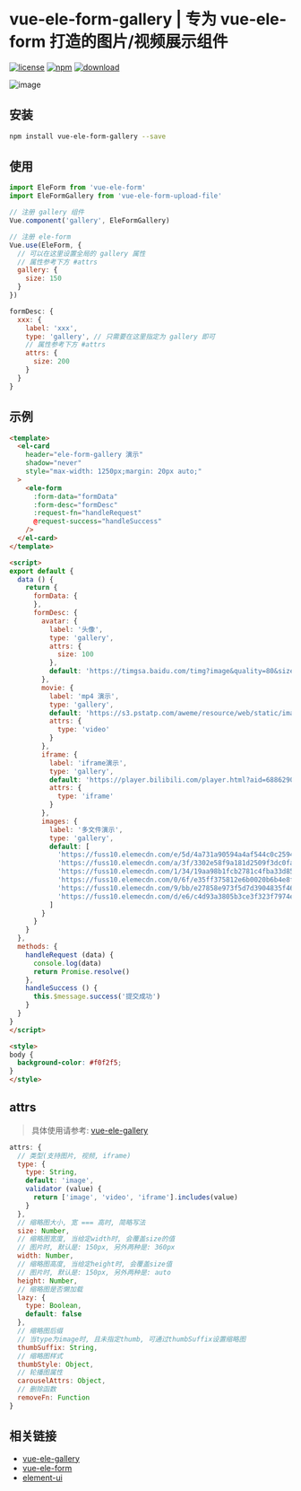 # vue-ele-form-gallery | 专为 vue-ele-form 打造的图片/视频展示组件

[![license](https://img.shields.io/npm/l/vue-ele-form-gallery.svg)](https://dream2023.github.io/vue-ele-form-gallery/)
[![npm](https://img.shields.io/npm/v/vue-ele-form-gallery.svg)](https://www.npmjs.com/package/vue-ele-form-gallery)
[![download](https://img.shields.io/npm/dw/vue-ele-form-gallery.svg)](https://npmcharts.com/compare/vue-ele-form-gallery?minimal=true)

![image](https://raw.githubusercontent.com/dream2023/images/master/vue-ele-form-gallery.gif)

## 安装

```bash
npm install vue-ele-form-gallery --save
```

## 使用

```js
import EleForm from 'vue-ele-form'
import EleFormGallery from 'vue-ele-form-upload-file'

// 注册 gallery 组件
Vue.component('gallery', EleFormGallery)

// 注册 ele-form
Vue.use(EleForm, {
  // 可以在这里设置全局的 gallery 属性
  // 属性参考下方 #attrs
  gallery: {
    size: 150
  }
})
```

```js
formDesc: {
  xxx: {
    label: 'xxx',
    type: 'gallery', // 只需要在这里指定为 gallery 即可
    // 属性参考下方 #attrs
    attrs: {
      size: 200
    }
  }
}
```

## 示例

```html
<template>
  <el-card
    header="ele-form-gallery 演示"
    shadow="never"
    style="max-width: 1250px;margin: 20px auto;"
  >
    <ele-form
      :form-data="formData"
      :form-desc="formDesc"
      :request-fn="handleRequest"
      @request-success="handleSuccess"
    />
  </el-card>
</template>

<script>
export default {
  data () {
    return {
      formData: {
      },
      formDesc: {
        avatar: {
          label: '头像',
          type: 'gallery',
          attrs: {
            size: 100
          },
          default: 'https://timgsa.baidu.com/timg?image&quality=80&size=b9999_10000&sec=1570081195520&di=5d0bbf4075c486b447036c438be3707a&imgtype=0&src=http%3A%2F%2Fphotocdn.sohu.com%2F20120718%2FImg348433926.jpg'
        },
        movie: {
          label: 'mp4 演示',
          type: 'gallery',
          default: 'https://s3.pstatp.com/aweme/resource/web/static/image/index/tvc-v2_30097df.mp4',
          attrs: {
            type: 'video'
          }
        },
        iframe: {
          label: 'iframe演示',
          type: 'gallery',
          default: 'https://player.bilibili.com/player.html?aid=68862905&cid=119344504&page=1',
          attrs: {
            type: 'iframe'
          }
        },
        images: {
          label: '多文件演示',
          type: 'gallery',
          default: [
            'https://fuss10.elemecdn.com/e/5d/4a731a90594a4af544c0c25941171jpeg.jpeg',
            'https://fuss10.elemecdn.com/a/3f/3302e58f9a181d2509f3dc0fa68b0jpeg.jpeg',
            'https://fuss10.elemecdn.com/1/34/19aa98b1fcb2781c4fba33d850549jpeg.jpeg',
            'https://fuss10.elemecdn.com/0/6f/e35ff375812e6b0020b6b4e8f9583jpeg.jpeg',
            'https://fuss10.elemecdn.com/9/bb/e27858e973f5d7d3904835f46abbdjpeg.jpeg',
            'https://fuss10.elemecdn.com/d/e6/c4d93a3805b3ce3f323f7974e6f78jpeg.jpeg'
          ]
        }
      }
    }
  },
  methods: {
    handleRequest (data) {
      console.log(data)
      return Promise.resolve()
    },
    handleSuccess () {
      this.$message.success('提交成功')
    }
  }
}
</script>

<style>
body {
  background-color: #f0f2f5;
}
</style>
```

## attrs

> 具体使用请参考: [vue-ele-gallery](https://github.com/dream2023/vue-ele-gallery)

```js
attrs: {
  // 类型(支持图片, 视频, iframe)
  type: {
    type: String,
    default: 'image',
    validator (value) {
      return ['image', 'video', 'iframe'].includes(value)
    }
  },
  // 缩略图大小, 宽 === 高时, 简略写法
  size: Number,
  // 缩略图宽度, 当给定width时, 会覆盖size的值
  // 图片时, 默认是: 150px, 另外两种是: 360px
  width: Number,
  // 缩略图高度, 当给定height时, 会覆盖size值
  // 图片时, 默认是: 150px, 另外两种是: auto
  height: Number,
  // 缩略图是否懒加载
  lazy: {
    type: Boolean,
    default: false
  },
  // 缩略图后缀
  // 当type为image时, 且未指定thumb, 可通过thumbSuffix设置缩略图
  thumbSuffix: String,
  // 缩略图样式
  thumbStyle: Object,
  // 轮播图属性
  carouselAttrs: Object,
  // 删除函数
  removeFn: Function
}
```

## 相关链接

- [vue-ele-gallery](https://github.com/dream2023/vue-ele-gallery)
- [vue-ele-form](https://github.com/dream2023/vue-ele-form)
- [element-ui](http://element-cn.eleme.io)
